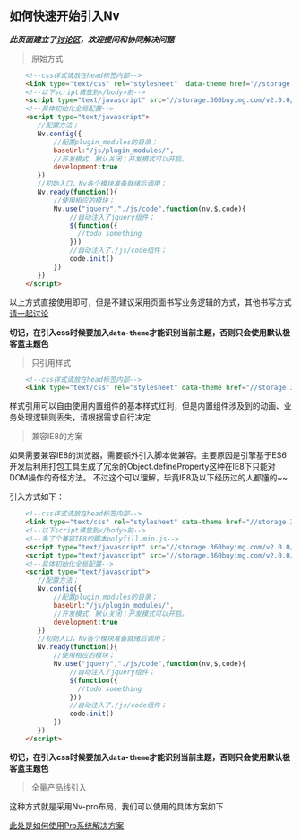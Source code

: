 如何快速开始引入Nv
---
***此页面建立了[讨论区](//github.com/Nv-js/Nv-engine/issues/3)，欢迎提问和协同解决问题***
> 原始方式

```html
    <!--css样式请放在head标签内部-->
    <link type="text/css" rel="stylesheet"  data-theme href="//storage.360buyimg.com/v2.0.0/nv.min.css" />
    <!--以下script请放到</body>前-->
    <script type="text/javascript" src="//storage.360buyimg.com/v2.0.0/nv.min.js"></script>
    <!--具体初始化全局配置-->
    <script type="text/javascript">
       //配置方法；
       Nv.config({
           //配置plugin_modules的目录；
           baseUrl:"/js/plugin_modules/",
           //开发模式，默认关闭；开发模式可以开启。
           development:true
       })
       //初始入口，Nv各个模块准备就绪后调用；
       Nv.ready(function(){
           //使用相应的模块；
           Nv.use("jquery","./js/code",function(nv,$,code){
               //自动注入了jquery组件；
               $(function({
                 //todo something
               }))
               //自动注入了./js/code组件；
               code.init()
           })
       })
    </script>
```
以上方式直接使用即可，但是不建议采用页面书写业务逻辑的方式，其他书写方式[请一起讨论](//github.com/Nv-js/Nv-engine/issues/2)

**切记，在引入css时候要加入`data-theme`才能识别当前主题，否则只会使用默认极客蓝主题色**

> 只引用样式
```html
    <!--css样式请放在head标签内部-->
    <link type="text/css" rel="stylesheet" data-theme href="//storage.360buyimg.com/v2.0.0/nv.min.css" />
```
样式引用可以自由使用内置组件的基本样式红利，但是内置组件涉及到的动画、业务处理逻辑则丢失，请根据需求自行决定


> 兼容IE8的方案

如果需要兼容IE8的浏览器，需要额外引入脚本做兼容。主要原因是引擎基于ES6开发后利用打包工具生成了冗余的Object.defineProperty这种在IE8下只能对DOM操作的奇怪方法。
不过这个可以理解，毕竟IE8及以下经历过的人都懂的~~

引入方式如下：

```html
    <!--css样式请放在head标签内部-->
    <link type="text/css" rel="stylesheet" data-theme href="//storage.360buyimg.com/v2.0.0/nv.min.css" />
    <!--以下script请放到</body>前-->
    <!--多了个兼容IE8的脚本polyfill.min.js-->
    <script type="text/javascript" src="//storage.360buyimg.com/v2.0.0/polyfill.min.js"></script>
    <script type="text/javascript" src="//storage.360buyimg.com/v2.0.0/nv.min.js"></script>
    <!--具体初始化全局配置-->
    <script type="text/javascript">
       //配置方法；
       Nv.config({
           //配置plugin_modules的目录；
           baseUrl:"/js/plugin_modules/",
           //开发模式，默认关闭；开发模式可以开启。
           development:true
       })
       //初始入口，Nv各个模块准备就绪后调用；
       Nv.ready(function(){
           //使用相应的模块；
           Nv.use("jquery","./js/code",function(nv,$,code){
               //自动注入了jquery组件；
               $(function({
                 //todo something
               }))
               //自动注入了./js/code组件；
               code.init()
           })
       })
    </script>
```
**切记，在引入css时候要加入`data-theme`才能识别当前主题，否则只会使用默认极客蓝主题色**


> 全量产品线引入

这种方式就是采用Nv-pro布局，我们可以使用的具体方案如下

[此处是如何使用Pro系统解决方案](//github.com/Nv-js/Nv-pro)